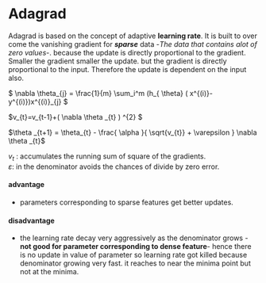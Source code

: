 # **Adagrad**
Adagrad is based on the concept of adaptive **learning rate**. It is built to over come the vanishing gradient for ***sparse*** data -*The data that contains alot of zero values*-. because the update is directly proportional to the gradient. Smaller the gradient smaller the update. but the gradient is directly proportional to the input. Therefore the update is dependent on the input also. 



$ \nabla  \theta_{j} =  \frac{1}{m}  \sum_i^m (h_{ \theta} ( x^{(i)}-y^{(i)})x^{(i)}_{j} $

$v_{t}=v_{t-1}+( \nabla  \theta _{t}  ) ^{2} $

$\theta _{t+1} =  \theta_{t} -  \frac{ \alpha }{  \sqrt{v_{t}} + \varepsilon }  \nabla  \theta _{t}$


$v_{t}$ : accumulates the running sum of square of the gradients.<br>
$\varepsilon$: in the denominator avoids the chances of divide by zero error.

#### **advantage**
* parameters corresponding to sparse features get better updates.

#### **disadvantage**
* the learning rate decay very aggressively as the denominator grows -**not good for parameter corresponding to dense feature**- hence there is no update in value of parameter so learning rate got killed because denominator growing very fast. it reaches to near the minima point but not at the minima.